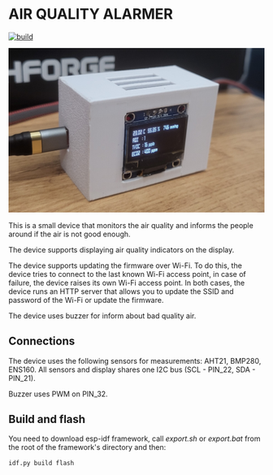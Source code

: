 # AIR QUALITY ALARMER
[![build](https://github.com/EfesX/air-quality-alarmer/actions/workflows/build.yml/badge.svg)](https://github.com/EfesX/air-quality-alarmer/actions/workflows/build.yml)


![photo](img/photo1.jpg)

This is a small device that monitors the air quality and informs the people around if the air is not good enough.

The device supports displaying air quality indicators on the display. 

The device supports updating the firmware over Wi-Fi.
To do this, the device tries to connect to the last known Wi-Fi access point, in case of failure, the device raises its own Wi-Fi access point.
In both cases, the device runs an HTTP server that allows you to update the SSID and password of the Wi-Fi or update the firmware.

The device uses buzzer for inform about bad quality air.

## Connections

The device uses the following sensors for measurements: AHT21, BMP280, ENS160.
All sensors and display shares one I2C bus (SCL - PIN_22, SDA - PIN_21). 

Buzzer uses PWM on PIN_32.


## Build and flash

You need to download esp-idf framework, call _export.sh_ or _export.bat_ from the root of the framework's directory and then:

```shell
idf.py build flash
```

